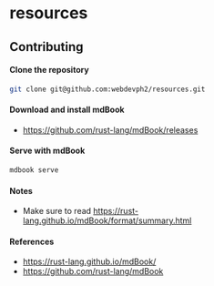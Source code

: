 # resources

## Contributing

#### Clone the repository

```sh
git clone git@github.com:webdevph2/resources.git
```

#### Download and install mdBook

- https://github.com/rust-lang/mdBook/releases

#### Serve with mdBook

```sh
mdbook serve
```

#### Notes

- Make sure to read https://rust-lang.github.io/mdBook/format/summary.html

#### References

- https://rust-lang.github.io/mdBook/
- https://github.com/rust-lang/mdBook